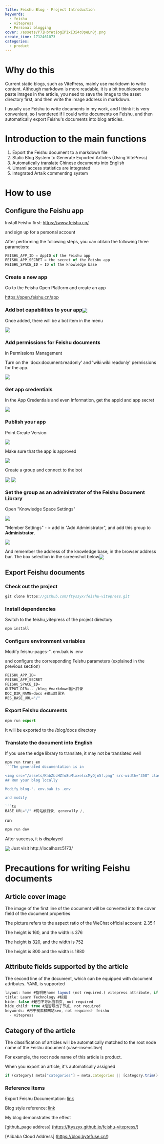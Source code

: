 ```yaml
---
Title: Feishu Blog - Project Introduction
keywords:
  - feishu
  - vitepress
  - Personal blogging
cover: /assets/P7IHbYWtIogIPIxI3i4cOpeLn8j.png
create_time: 1712461073
categories:
  - product
---
```


# Why do this

Current static blogs, such as VitePress, mainly use markdown to write content. Although markdown is more readable, it is a bit troublesome to paste images in the article, you need to save the image to the asset directory first, and then write the image address in markdown.

I usually use Feishu to write documents in my work, and I think it is very convenient, so I wondered if I could write documents on Feishu, and then automatically export Feishu's documents into blog articles.

# Introduction to the main functions

1. Export the Feishu document to a markdown file
2. Static Blog System to Generate Exported Articles (Using VitePress)
3. Automatically translate Chinese documents into English
4. Umami access statistics are integrated
5. Integrated Artalk commenting system

# How to use

## Configure the Feishu app

Install Feishu first: https://www.feishu.cn/

and sign up for a personal account

After performing the following steps, you can obtain the following three parameters:

```ts
FEISHU_APP_ID = AppID of the Feishu app
FEISHU_APP_SECRET = the secret of the Feishu app
FEISHU_SPACE_ID = ID of the knowledge base
```

### Create a new app

Go to the Feishu Open Platform and create an app

https://open.feishu.cn/app

### Add bot capabilities to your app<img src="/assets/ThhAba6CPo8ZwyxOLjDcUHTBnFb.png" src-width="306" class="m-auto" src-height="321" align="center"/>

Once added, there will be a bot item in the menu

<img src="/assets/XK09b0UXZoDT8Rx8W4TcHAQXnGx.png" src-width="244" class="m-auto" src-height="327" align="center"/>

### Add permissions for Feishu documents

in Permissions Management

Turn on the 'docx:document:readonly' and 'wiki:wiki:readonly' permissions for the app.

<img src="/assets/BmPLbo84DobeTXxEMmQcFXFmnBg.png" src-width="259" class="m-auto" src-height="109" align="center"/>

### Get app credentials

In the App Credentials and even Information, get the appid and app secret

<img src="/assets/JQWfb98Agoinicxr3cmc8xTSnQb.png" src-width="236" class="m-auto" src-height="225" align="center"/>

### Publish your app

Point Create Version

<img src="/assets/ZwIxb5fmQon35TxNe5bccLL3nEc.png" src-width="480" class="m-auto" src-height="83" align="center"/>

Make sure that the app is approved

<img src="/assets/Uk7tbeTGboKElhxxDD9cxdxenGg.png" src-width="339" class="m-auto" src-height="64" align="center"/>

Create a group and connect to the bot

<img src="/assets/BDjkbEwESoRMpVxW5lacSSFFnbb.png" src-width="329" class="m-auto" src-height="445" align="center"/>

<img src="/assets/A60LbBZ3ZoivhGxX9gacdiFUnmg.png" src-width="328" class="m-auto" src-height="177" align="center"/>

### Set the group as an administrator of the Feishu Document Library

Open "Knowledge Space Settings"

<img src="/assets/QjzVbOYV1oHuEJx0ePacehR2nHb.png" src-width="178" class="m-auto" src-height="259" align="center"/>

"Member Settings" - &gt; add in "Add Administrator", and add this group to **Administrator**.

<img src="/assets/VXMNbc9g7ogqEHxeFnWc8uejnng.png" src-width="1041" class="m-auto" src-height="520" align="center"/>

And remember the address of the knowledge base, in the browser address bar. The box selection in the screenshot below<img src="/assets/AxwvbdUqyoP2WjxPy1Rc68HynBd.png" src-width="843" class="m-auto" src-height="47" align="center"/>
## Export Feishu documents

### Check out the project

```ts
git clone https://github.com/ftyszyx/feishu-vitepress.git
```

### Install dependencies

Switch to the feishu_vitepress of the project directory

```ts
npm install
```

### Configure environment variables

Modify feishu-pages-". env.bak is .env

and configure the corresponding Feishu parameters (explained in the previous section)

```ts
FEISHU_APP_ID=
FEISHU_APP_SECRET
FEISHU_SPACE_ID=
OUTPUT_DIR=.. /blog #markdown输出目录
DOC_DIR_NAME=docs #输出目录名
RES_BASE_URL="/"
```

### Export Feishu documents

```ts
npm run export
```

It will be exported to the /blog/docs directory

### Translate the document into English

If you use the edge library to translate, it may not be translated well

```ts
npm run trans_en
```The generated documentation is in

<img src="/assets/KabZbcHZfo8uMlxxelccMyOjn5f.png" src-width="358" class="m-auto" src-height="133" align="center"/>
## Run your blog locally

Modify blog-". env.bak is .env

and modify

```ts
BASE_URL="/" #网站根目录, generally /,
```

run

```ts
npm run dev
```

After success, it is displayed

<img src="/assets/NPi7biYogolFhPxYWi7c9ms0ntb.png" src-width="406" class="m-auto" src-height="100" align="center"/>
Just visit http://localhost:5173/

# Precautions for writing Feishu documents

## Article cover image

The image of the first line of the document will be converted into the cover field of the document properties

The picture refers to the aspect ratio of the WeChat official account: 2.35:1

The height is 160, and the width is 376

The height is 320, and the width is 752

The height is 800 and the width is 1880

## Attribute fields supported by the article

The second line of the document, which can be equipped with document attributes. YAML is supported

```ts
layout: home #指明用home layout (not required.) vitepress attribute, if it is the homepage, use home.
title: Learn Technology #标题
hide: false #是否不导出当前页, not required
hide_child: true #是否导出子节点, not required 
keywords: #用于搜索和网站seo, not required- feishu
  - vitepress
```

## Category of the article

The classification of articles will be automatically matched to the root node name of the Feishu document (case-insensitive)

For example, the root node name of this article is product.

When you export an article, it's automatically assigned

```ts
if (category) meta["categories"] = meta.categories || [category.trim().toLowerCase()];
```

### Reference Items

Export Feishu Documentation: [link](https://github.com/longbridgeapp/feishu-pages)

Blog style reference: [link](https://github.com/foru17/luoleiorg/tree/main)

My blog demonstrates the effect

[github_page address] (https://ftyszyx.github.io/feishu-vitepress/)

[Alibaba Cloud Address] (https://blog.bytefuse.cn/)